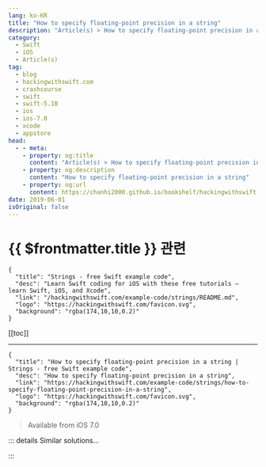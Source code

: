 ```yaml
---
lang: ko-KR
title: "How to specify floating-point precision in a string"
description: "Article(s) > How to specify floating-point precision in a string"
category:
  - Swift
  - iOS
  - Article(s)
tag: 
  - blog
  - hackingwithswift.com
  - crashcourse
  - swift
  - swift-5.10
  - ios
  - ios-7.0
  - xcode
  - appstore
head:
  - - meta:
    - property: og:title
      content: "Article(s) > How to specify floating-point precision in a string"
    - property: og:description
      content: "How to specify floating-point precision in a string"
    - property: og:url
      content: https://chanhi2000.github.io/bookshelf/hackingwithswift.com/example-code/strings/how-to-specify-floating-point-precision-in-a-string.html
date: 2019-06-01
isOriginal: false
---
```


# {{ $frontmatter.title }} 관련

```component VPCard
{
  "title": "Strings - free Swift example code",
  "desc": "Learn Swift coding for iOS with these free tutorials – learn Swift, iOS, and Xcode",
  "link": "/hackingwithswift.com/example-code/strings/README.md",
  "logo": "https://hackingwithswift.com/favicon.svg",
  "background": "rgba(174,10,10,0.2)"
}
```

[[toc]]

---

```component VPCard
{
  "title": "How to specify floating-point precision in a string | Strings - free Swift example code",
  "desc": "How to specify floating-point precision in a string",
  "link": "https://hackingwithswift.com/example-code/strings/how-to-specify-floating-point-precision-in-a-string",
  "logo": "https://hackingwithswift.com/favicon.svg",
  "background": "rgba(174,10,10,0.2)"
}
```

> Available from iOS 7.0

<VidStack src="youtube/l5MaiByb0R0" />

<!-- TODO: 작성 -->

<!-- 
Swift's string interpolation makes it easy to put floating-point numbers into a string, but it lacks the ability to specify precision. For example, if a number is 45.6789, you might only want to show two digits after the decimal place.

Here's an example using basic string interpolation:

```swift
let angle = 45.6789
let raw = "Angle: \(angle)"
```

That will make the `raw` value equal to "Angle: 45.6789". But if you wanted to round the angle to two decimal places, you would use this code instead:

```swift
let formatted = String(format: "Angle: %.2f", angle)
```

The "%f" format string means "a floating point number," but "%.2f" means "a floating-point number with two digits after the decimal point. When you use this initializer, Swift will automatically round the final digit as needed based on the following number.

-->

::: details Similar solutions…

<!--
/example-code/language/how-to-specify-your-own-date-format-with-codable-and-jsonencoder">How to specify your own date format with Codable and JSONEncoder 
/quick-start/swiftui/how-to-specify-the-dynamic-type-sizes-a-view-supports">How to specify the Dynamic Type sizes a view supports 
/example-code/language/how-to-specify-default-values-for-dictionary-keys">How to specify default values for dictionary keys 
/example-code/system/how-to-convert-dates-and-times-to-a-string-using-dateformatter">How to convert dates and times to a string using DateFormatter 
/example-code/strings/how-to-calculate-the-rot13-of-a-string">How to calculate the ROT13 of a string</a>
-->

:::

